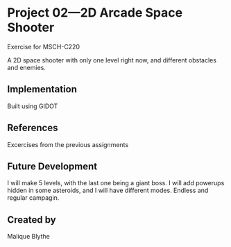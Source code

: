 # Project 02—2D Arcade Space Shooter

Exercise for MSCH-C220

A 2D space shooter with only one level right now, and different obstacles and enemies. 

## Implementation
Built using GIDOT
## References
Excercises from the previous assignments

## Future Development
I will make 5 levels, with the last one being a giant boss. I will add powerups hidden in some asteroids, and I will have different modes. Endless and regular campagin.

## Created by 
Malique Blythe

